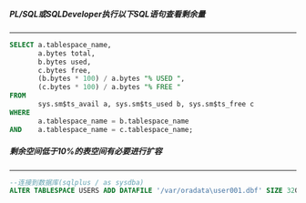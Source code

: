 ##### PL/SQL或SQLDeveloper执行以下SQL语句查看剩余量  
---  
``` sql
SELECT a.tablespace_name, 
       a.bytes total, 
       b.bytes used, 
       c.bytes free, 
       (b.bytes * 100) / a.bytes "% USED ", 
       (c.bytes * 100) / a.bytes "% FREE " 
FROM 
       sys.sm$ts_avail a, sys.sm$ts_used b, sys.sm$ts_free c 
WHERE 
       a.tablespace_name = b.tablespace_name 
AND    a.tablespace_name = c.tablespace_name;   
```  

##### 剩余空间低于10%的表空间有必要进行扩容  
---  
``` sql
--连接到数据库(sqlplus / as sysdba)
ALTER TABLESPACE USERS ADD DATAFILE '/var/oradata\user001.dbf' SIZE 32G;
```
